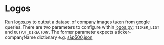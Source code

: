 # Logos

Run [logos.py](logos.py) to output a dataset of company images taken from google queries. There are two parameters to configure within [logos.py](logos.py); ```TICKER_LIST``` and ```OUTPUT_DIRECTORY```. The former parameter expects a ticker-companyName dictionary e.g. [s&p500.json](../s&p500/s&p500.json)
